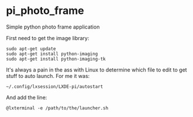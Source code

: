 # pi_photo_frame
Simple python photo frame application

First need to get the image library:

    sudo apt-get update
    sudo apt-get install python-imaging
    sudo apt-get install python-imaging-tk

It's always a pain in the ass with Linux to determine which 
file to edit to get stuff to auto launch.  For me it was:

    ~/.config/lxsession/LXDE-pi/autostart

And add the line:

    @lxterminal -e /path/to/the/launcher.sh 


